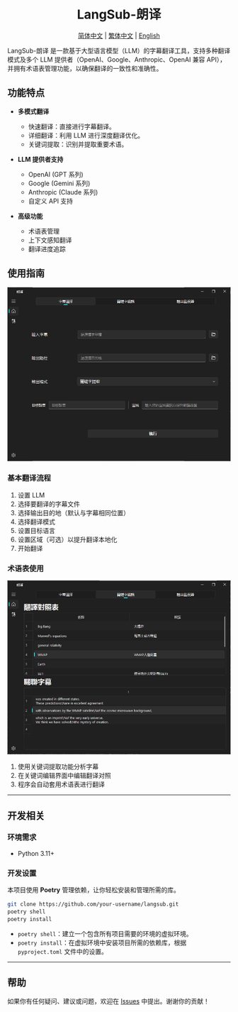 <div align="center">
  <h1>LangSub-朗译</h1> 
  <p>
    <a href="README_zh_CN.md">简体中文</a> | 
    <a href="../../README.md">繁体中文</a> | 
    <a href="README_EN.md">English</a>
  </p>
</div>

LangSub-朗译 是一款基于大型语言模型（LLM）的字幕翻译工具，支持多种翻译模式及多个 LLM 提供者（OpenAI、Google、Anthropic、OpenAI 兼容 API），并拥有术语表管理功能，以确保翻译的一致性和准确性。

## 功能特点

- **多模式翻译**
  - 快速翻译：直接进行字幕翻译。
  - 详细翻译：利用 LLM 进行深度翻译优化。
  - 关键词提取：识别并提取重要术语。

- **LLM 提供者支持**
  - OpenAI (GPT 系列)
  - Google (Gemini 系列)
  - Anthropic (Claude 系列)
  - 自定义 API 支持

- **高级功能**
  - 术语表管理
  - 上下文感知翻译
  - 翻译进度追踪

## 使用指南
![alt text](/docs/attachments/image.png)

### 基本翻译流程
1. 设置 LLM
2. 选择要翻译的字幕文件
3. 选择输出目的地（默认与字幕相同位置）
4. 选择翻译模式
5. 设置目标语言
6. 设置区域（可选）以提升翻译本地化
7. 开始翻译

### 术语表使用
![alt text](/docs/attachments/image-1.png)
1. 使用关键词提取功能分析字幕
2. 在关键词编辑界面中编辑翻译对照
3. 程序会自动套用术语表进行翻译

---

## 开发相关

### 环境需求
- Python 3.11+

### 开发设置

本项目使用 **Poetry** 管理依赖，让你轻松安装和管理所需的库。

```bash
git clone https://github.com/your-username/langsub.git
poetry shell
poetry install
```

*  `poetry shell`：建立一个包含所有项目需要的环境的虚拟环境。
* `poetry install`：在虚拟环境中安装项目所需的依赖库，根据 `pyproject.toml` 文件中的设置。

---

## 帮助

如果你有任何疑问、建议或问题，欢迎在 [Issues](https://github.com/Vinson1014/LangSub/issues) 中提出。谢谢你的贡献！
